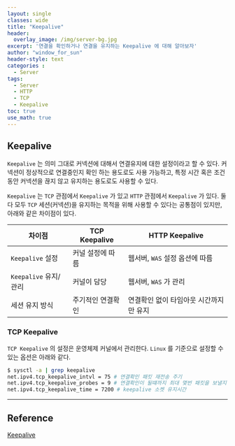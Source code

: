 ```yaml
--- 
layout: single
classes: wide
title: "Keepalive"
header:
  overlay_image: /img/server-bg.jpg
excerpt: '연결을 확인하거나 연결을 유지하는 Keepalive 에 대해 알아보자'
author: "window_for_sun"
header-style: text
categories :
  - Server
tags:
  - Server
  - HTTP
  - TCP
  - Keepalive
toc: true
use_math: true
---  
```


## Keepalive
`Keepalive` 는 의미 그대로 커넥션에 대해서 연결유지에 대한 설정이라고 할 수 있다. 
커넥션이 정상적으로 연결중인지 확인 하는 용도로도 사용 가능하고, 
특정 시간 혹은 조건동안 커넥션을 끊지 않고 유지하는 용도로도 사용할 수 있다. 

`Keepalive` 는 `TCP` 관점에서 `Keepalive` 가 있고 `HTTP` 관점에서 `Keepalive` 가 있다. 
둘다 모두 `TCP` 세션(커넥션)을 유지하는 목적을 위해 사용할 수 있다는 공통점이 있지만, 
아래와 같은 차이점이 있다.  


차이점|TCP Keepalive|HTTP Keepalive
---|---|---
`Keepalive` 설정|커널 설정에 따름|웹서버, `WAS` 설정 옵션에 따름
`Keepalive` 유지/관리|커널이 담당|웹서버, `WAS` 가 관리 
세션 유지 방식|주기적인 연결확인|연결확인 없이 타임아웃 시간까지만 유지 



### TCP Keepalive 

`TCP Keepalive` 의 설정은 운영체제 커널에서 관리한다. 
`Linux` 를 기준으로 설정할 수 있는 옵션은 아래와 같다. 

```bash
$ sysctl -a | grep keepalive
net.ipv4.tcp_keepalive_intvl = 75 # 연결확인 패킷 재전송 주기
net.ipv4.tcp_keepalive_probes = 9 # 연결확인이 될떄까지 최대 몇번 패킷을 보낼지
net.ipv4.tcp_keepalive_time = 7200 # keepalive 소켓 유지시간
```  






---
## Reference
[Keepalive](https://en.wikipedia.org/wiki/Keepalive)  
	